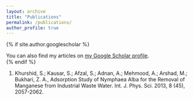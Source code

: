 ```yaml
---
layout: archive
title: "Publications"
permalink: /publications/
author_profile: true
---
```


{% if site.author.googlescholar %}
  <div class="wordwrap">You can also find my articles on <a href="{{site.author.googlescholar}}">my Google Scholar profile</a>.</div>
{% endif %}

1. Khurshid, S.; Kausar, S.; Afzal, S.; Adnan, A.; Mehmood, A.; Arshad, M.; Bukhari, Z. A., Adsorption Study of Nymphaea Alba for the Removal of Manganese from Industrial Waste Water. Int. J. Phys. Sci. 2013, 8 (45), 2057-2062.
